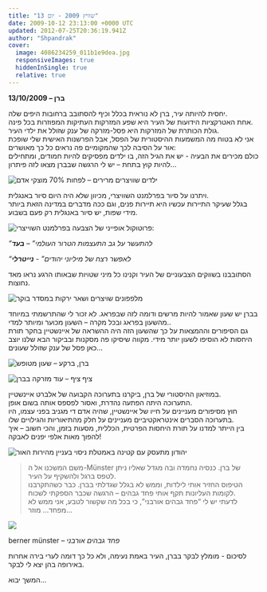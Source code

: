 ```yaml
---
title: "שוויץ 2009 - יום 13"
date: 2009-10-12 23:13:00 +0000 UTC
updated: 2012-07-25T20:36:19.941Z
author: "Shpandrak"
cover:
  image: 4086234259_011b1e9dea.jpg
  responsiveImages: true
  hiddenInSingle: true
  relative: true
---
```


**13/10/2009 – ברן**

יחסית להיותה עיר, ברן לא נוראית בכלל וכיף להסתובב ברחובות היפים שלה.  
אחת האטרקציות הידועות של העיר היא שפע המזרקות העתיקות המפוזרות בכל פינה.  
גולת הכותרת של המזרקות היא פסל-מזרקה של ענק שזולל את ילדי העיר.  
אני לא בטוח מה המשמעות ההיסטורית של הפסל, אבל הפרשנות האישית שלי שופכת אור על הסיבה לכך שהמקומיים פה נראים כל כך מאושרים:  
כולם מכירים את הבעיה - יש את הגיל הזה, בו ילדים מפסיקים להיות חמודים, ומתחילים להיות קוץ בתחת – יש לי הרגשה שבברן מצאו לזה פיתרון…

![](4086234259_011b1e9dea.jpg "ילדים שוויצרים מרירים – לפחות 70% מוצקי אדם")

ויתרנו על סיור בפרלמנט השוויצרי, מכיוון שלא היה היום סיור באנגלית.  
בגלל שעיקר התיירות עכשיו היא תיירות פנים, וגם ככה מדברים במדינה הזאת ביותר מידי שפות, יש סיור באנגלית רק פעם בשבוע.

![](4087007700_e931aaa8ef.jpg "פרוטוקול אופייני של הצבעה בפרלמנט השוייצרי:")

*”להתעשר על גב התעצמות הטרור העולמי” – **בעד***

*“לאפשר רצח של מיליוני יהודים” - **נייטרלי***

הסתובבנו בשווקים הצבעוניים של העיר וקנינו כל מיני שטויות שבאותו הרגע נראו מאד נחוצות.

![](4086295683_07515ef279.jpg "מלפפונים שויצרים ושאר ירקות במסדר בוקר")

בברן יש שעון שאמור להיות מרשים ודומה לזה שבפראג. לא זכור לי שהתרשמתי במיוחד מהשעון בפראג ובכל מקרה – השעון מכוער ומיותר למדי..  
גם הסיפורים וההמצאות על כך שהשעון הזה היה ההשראה של איינשטיין בחקר תורת היחסות לא הוסיפו לשעון יותר מידי. מקווה שיסיקו פה מסקנות ובביקור הבא שלנו יוצב כאן פסל של ענק שזולל שעונים…

![](4086379685_b260f4cf63.jpg "ברן, ברקע – שעון מטופש")

![](4086627991_f58771bb7c.jpg "ציף ציף – עוד מזרקה בברן")

במוזיאון ההיסטורי של ברן, ביקרנו בתערוכה הקבועה של אלברט איינשטיין.  
התערוכה היתה הפתעה נהדרת, ואסור לפספס אותה בשום אופן.  
חוץ מסיפורים מעניינים על חייו של איינשטיין, שהיה אדם די מגניב בפני עצמו, היו בתערוכה הסברים אינטראקטיביים מעניינים על חלק מהתיאוריות והגילויים שלו.  
בין הייתר למדנו על תורת היחסות הפרטית, הכללית, מסעות בזמן, והכי חשוב – איך להפוך מאות אלפי יפנים לאבקה!

![](4086485797_6188ff252e.jpg "יהודון מתעסק עם קטינה באמטלת ניסוי בעניין מהירות האור")

> משם המשכנו אל ה-Münster של ברן. כנסיה נחמדה ובה מגדל שאליו ניתן לטפס ברגל ולהשקיף על העיר.  
> הטיפוס החזיר אותי לילדות, וממש לא בגלל שגדלתי בברן. כבר כשהתקרבנו לקומות העליונות תקף אותי פחד גבהים – הרגשה שכבר הספקתי לשכוח.  
> לדעתי יש לי “פחד גבהים אורבני”, כי בכל מה שקשור לטבע, אני ממש לא מפחד… מוזר…

![](4087308316_e5398f0722.jpg)

berner münster *– פחד גבהים אורבני*

לסיכום - מומלץ לבקר בברן, העיר באמת נעימה, ולא כל כך דומה לערי בירה אחרות באירופה בהן יצא לי לבקר.

המשך יבוא…
